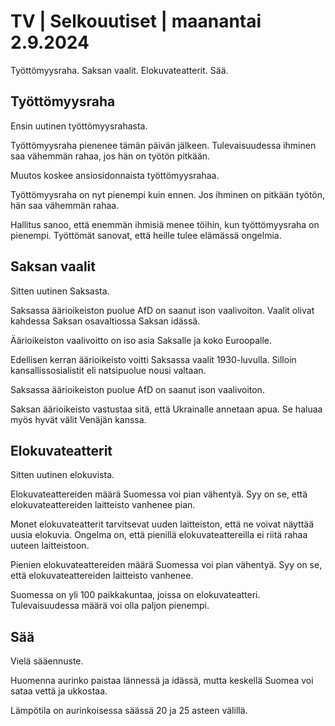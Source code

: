 # TV \| Selkouutiset \| maanantai 2.9.2024

Työttömyysraha. Saksan vaalit. Elokuvateatterit. Sää.

## Työttömyysraha

Ensin uutinen työttömyysrahasta.

Työttömyysraha pienenee tämän päivän jälkeen. Tulevaisuudessa ihminen saa vähemmän rahaa, jos hän on työtön pitkään.

Muutos koskee ansiosidonnaista työttömyysrahaa.

Työttömyysraha on nyt pienempi kuin ennen. Jos ihminen on pitkään työtön, hän saa vähemmän rahaa.

Hallitus sanoo, että enemmän ihmisiä menee töihin, kun työttömyysraha on pienempi. Työttömät sanovat, että heille tulee elämässä ongelmia.

## Saksan vaalit

Sitten uutinen Saksasta.

Saksassa äärioikeiston puolue AfD on saanut ison vaalivoiton. Vaalit olivat kahdessa Saksan osavaltiossa Saksan idässä.

Äärioikeiston vaalivoitto on iso asia Saksalle ja koko Euroopalle.

Edellisen kerran äärioikeisto voitti Saksassa vaalit 1930-luvulla. Silloin kansallissosialistit eli natsipuolue nousi valtaan.

Saksassa äärioikeiston puolue AfD on saanut ison vaalivoiton.

Saksan äärioikeisto vastustaa sitä, että Ukrainalle annetaan apua. Se haluaa myös hyvät välit Venäjän kanssa.

## Elokuvateatterit

Sitten uutinen elokuvista.

Elokuvateattereiden määrä Suomessa voi pian vähentyä. Syy on se, että elokuvateattereiden laitteisto vanhenee pian.

Monet elokuvateatterit tarvitsevat uuden laitteiston, että ne voivat näyttää uusia elokuvia. Ongelma on, että pienillä elokuvateattereilla ei riitä rahaa uuteen laitteistoon.

Pienien elokuvateattereiden määrä Suomessa voi pian vähentyä. Syy on se, että elokuvateattereiden laitteisto vanhenee.

Suomessa on yli 100 paikkakuntaa, joissa on elokuvateatteri. Tulevaisuudessa määrä voi olla paljon pienempi.

## Sää

Vielä sääennuste.

Huomenna aurinko paistaa lännessä ja idässä, mutta keskellä Suomea voi sataa vettä ja ukkostaa.

Lämpötila on aurinkoisessa säässä 20 ja 25 asteen välillä.

